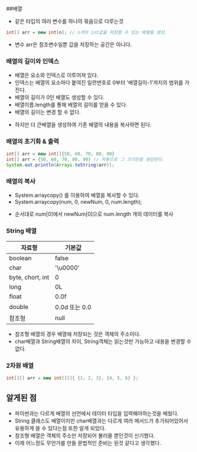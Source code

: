 ##배열
* 같은 타입의 여러 변수를 하나의 묶음으로 다루는것
```java
int[] arr = new int[n]; // n개의 int값을 저장할 수 있는 배열을 생성.
```
* 변수 arr은 참조변수일뿐 값을 저장하는 공간은 아니다.

### 배열의 길이와 인덱스
* 배열은 요소와 인덱스로 이루어져 있다.
* 인덱스는 배열의 요소마다 붙여진 일련번호로 0부터 '배열길이-1'까지의 범위를 가진다.
* 배열의 길이가 0인 배열도 생성할 수 있다.
* 배열이름.length를 통해 배열의 길이를 얻을 수 있다.
* 배열의 길이는 변경 할 수 없다.
 - 하지만 더 큰배열을 생성하여 기존 배열의 내용을 복사하면 된다.

### 배열의 초기화 & 출력
```java
int[] arr = new int[]{50, 60, 70, 80, 90}
int[] arr = {50, 60, 70, 80, 90} // 자동으로 그 크기만큼 생성된다.
System.out.println(Arrays.toString(arr));
```

### 배열의 복사
* System.arraycopy() 를 이용하여 배열을 복사할 수 있다.
* System.arraycopy(num, 0, newNum, 0, num.length);
 - 순서대로 num[0]에서 newNum[0]으로 num.length 개의 데이터를 복사

### String 배열
|자료형|기본값|
|----|----|
|boolean|false|
|char|'\u0000'|
|byte, chort, int|0|
|long|0L|
|float|0.0f|
|double|0.0d 또는 0.0|
|참조형|null|
* 참조형 배열의 경우 배열에 저장되는 것은 객체의 주소이다.
* char배열과 String배열의 차이, String객체는 읽는것만 가능하고 내용을 변경할 수 없다.

### 2차원 배열
```java
int[][] arr = new int[][]{ {1, 2, 3}, {4, 5, 6} };
```

## 알게된 점
* 파이썬과는 다르게 배열의 선언에서 데이터 타입을 입력해야하는것을 배웠다.
* String 클래스도 배열이지만 char배열과는 다르게 여러 메서드가 추가되어있어서 유용하게 쓸 수 있다는점 또한 알게 되었다.
* 참조형 배열은 객체의 주소만 저장되어 불러올 뿐인것이 신기했다.
* 이제 어느정도 무언가를 만들 문법적인 준비는 된것 같다고 생각했다.
